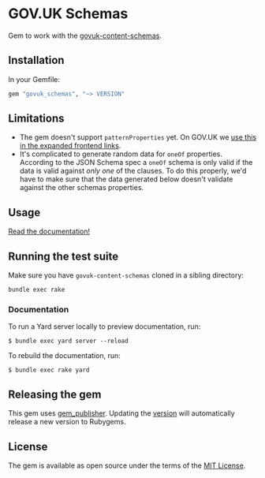 # GOV.UK Schemas

Gem to work with the [govuk-content-schemas](https://github.com/alphagov/govuk-content-schemas).

## Installation

In your Gemfile:

```ruby
gem "govuk_schemas", "~> VERSION"
```

## Limitations

- The gem doesn't support `patternProperties` yet. On GOV.UK we [use this in the expanded frontend links](https://github.com/alphagov/govuk-content-schemas/blob/bdd97d18c7a9318e66f332f0748a410fddab1141/formats/frontend_links_definition.json#L67-L71).
- It's complicated to generate random data for `oneOf` properties. According to the JSON Schema spec a `oneOf` schema is only valid if the data is valid against *only one* of the clauses. To do this properly, we'd have to make sure that the data generated below doesn't validate against the other schemas properties.

## Usage

[Read the documentation!](https://alphagov.github.io/govuk_schemas_gem/frames.html)

## Running the test suite

Make sure you have `govuk-content-schemas` cloned in a sibling directory:

```
bundle exec rake
```

### Documentation

To run a Yard server locally to preview documentation, run:

    $ bundle exec yard server --reload

To rebuild the documentation, run:

    $ bundle exec rake yard

## Releasing the gem

This gem uses [gem_publisher](https://github.com/alphagov/gem_publisher). Updating the [version](lib/govuk_schemas/version.rb) will automatically release a new version to Rubygems.

## License

The gem is available as open source under the terms of the [MIT License](LICENSE.md).
